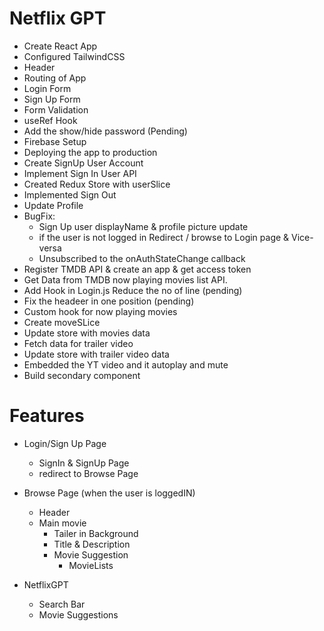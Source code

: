 # Netflix GPT

- Create React App
- Configured TailwindCSS
- Header
- Routing of App
- Login Form
- Sign Up Form
- Form Validation
- useRef Hook
- Add the show/hide password (Pending)
- Firebase Setup
- Deploying the app to production
- Create SignUp User Account
- Implement Sign In User API
- Created Redux Store with userSlice
- Implemented Sign Out
- Update Profile
- BugFix:
  - Sign Up user displayName & profile picture update
  - if the user is not logged in Redirect / browse to Login page & Vice-versa
  - Unsubscribed to the onAuthStateChange callback
- Register TMDB API & create an app & get access token
- Get Data from TMDB now playing movies list API.
- Add Hook in Login.js Reduce the no of line (pending)
- Fix the headeer in one position (pending)
- Custom hook for now playing movies
- Create moveSLice
- Update store with movies data
- Fetch data for trailer video
- Update store with trailer video data
- Embedded the YT video and it autoplay and mute
- Build secondary component

# Features

- Login/Sign Up Page

  - SignIn & SignUp Page
  - redirect to Browse Page

- Browse Page (when the user is loggedIN)

  - Header
  - Main movie
    - Tailer in Background
    - Title & Description
    - Movie Suggestion
      - MovieLists

- NetflixGPT
  - Search Bar
  - Movie Suggestions
